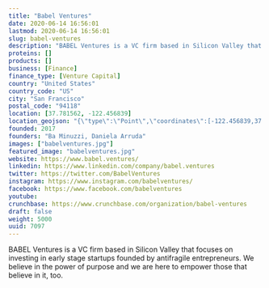 ```yaml
---
title: "Babel Ventures"
date: 2020-06-14 16:56:01
lastmod: 2020-06-14 16:56:01
slug: babel-ventures
description: "BABEL Ventures is a VC firm based in Silicon Valley that focuses on investing in early stage startups founded by antifragile entrepreneurs. We believe in the power of purpose and we are here to empower those that believe in it, too."
proteins: []
products: []
business: [Finance]
finance_type: [Venture Capital]
country: "United States"
country_code: "US"
city: "San Francisco"
postal_code: "94118"
location: [37.781562, -122.456839]
location_geojson: "{\"type\":\"Point\",\"coordinates\":[-122.456839,37.781562]}"
founded: 2017
founders: "Ba Minuzzi, Daniela Arruda"
images: ["babelventures.jpg"]
featured_image: "babelventures.jpg"
website: https://www.babel.ventures/
linkedin: https://www.linkedin.com/company/babel.ventures
twitter: https://twitter.com/BabelVentures
instagram: https://www.instagram.com/babelventures/
facebook: https://www.facebook.com/babelventures
youtube: 
crunchbase: https://www.crunchbase.com/organization/babel-ventures
draft: false
weight: 5000
uuid: 7097
---
```

BABEL Ventures is a VC firm based in Silicon Valley that focuses on investing in early stage startups founded by antifragile entrepreneurs. We believe in the power of purpose and we are here to empower those that believe in it, too.
